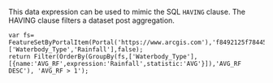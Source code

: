 This data expression can be used to mimic the SQL ```HAVING``` clause. The HAVING clause filters a dataset post aggregation. 

```
var fs= FeatureSetByPortalItem(Portal('https://www.arcgis.com'),'f8492125f78445b284751ced4e9d6573',0,['Waterbody_Type','Rainfall'],false);
return Filter(OrderBy(GroupBy(fs,['Waterbody_Type'],[{name:'AVG_RF',expression:'Rainfall',statistic:'AVG'}]),'AVG_RF DESC'), 'AVG_RF > 1');
```
